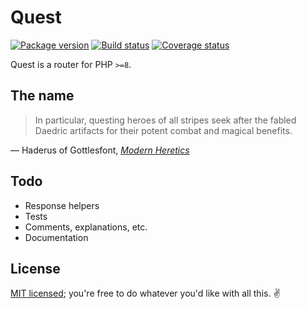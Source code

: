 # Quest

[![Package version](https://poser.pugx.org/oscarpalmer/quest/v)](https://packagist.org/packages/oscarpalmer/quest) [![Build status](https://circleci.com/gh/oscarpalmer/quest/tree/main.svg?style=shield)](https://circleci.com/gh/oscarpalmer/dawn/tree/main) [![Coverage status](https://codecov.io/gh/oscarpalmer/quest/branch/master/graph/badge.svg)](https://codecov.io/gh/oscarpalmer/quest)

Quest is a router for PHP `>=8`.

## The name

> In particular, questing heroes of all stripes seek after the fabled Daedric artifacts for their potent combat and magical benefits.

&mdash; Haderus of Gottlesfont, _[Modern Heretics](http://uesp.net/wiki/Lore:Modern_Heretics)_

## Todo

- Response helpers
- Tests
- Comments, explanations, etc.
- Documentation

## License

[MIT licensed](LICENSE); you're free to do whatever you'd like with all this. :v:
